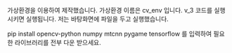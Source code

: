 가상환경을 이용하여 제작했습니다.
가상환경 이름은 cv_env 입니다.
v_3 코드를 실행시키면 실행됩니다.
저는 바탕화면에 파일을 두고 실행했습니다.

pip install opencv-python numpy mtcnn pygame tensorflow 를 입력하여 필요한 라이브러리를 전부 다운 받으세요.
